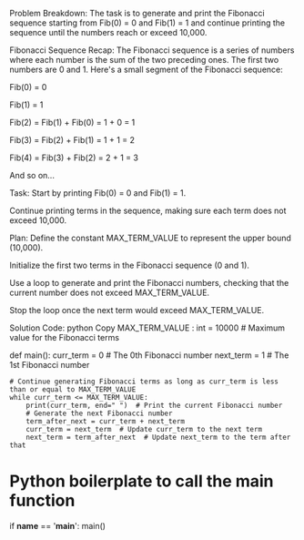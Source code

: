 Problem Breakdown:
The task is to generate and print the Fibonacci sequence starting from Fib(0) = 0 and Fib(1) = 1 and continue printing the sequence until the numbers reach or exceed 10,000.

Fibonacci Sequence Recap:
The Fibonacci sequence is a series of numbers where each number is the sum of the two preceding ones. The first two numbers are 0 and 1. Here's a small segment of the Fibonacci sequence:

Fib(0) = 0

Fib(1) = 1

Fib(2) = Fib(1) + Fib(0) = 1 + 0 = 1

Fib(3) = Fib(2) + Fib(1) = 1 + 1 = 2

Fib(4) = Fib(3) + Fib(2) = 2 + 1 = 3

And so on...

Task:
Start by printing Fib(0) = 0 and Fib(1) = 1.

Continue printing terms in the sequence, making sure each term does not exceed 10,000.

Plan:
Define the constant MAX_TERM_VALUE to represent the upper bound (10,000).

Initialize the first two terms in the Fibonacci sequence (0 and 1).

Use a loop to generate and print the Fibonacci numbers, checking that the current number does not exceed MAX_TERM_VALUE.

Stop the loop once the next term would exceed MAX_TERM_VALUE.

Solution Code:
python
Copy
MAX_TERM_VALUE : int = 10000  # Maximum value for the Fibonacci terms

def main():
    curr_term = 0  # The 0th Fibonacci number
    next_term = 1  # The 1st Fibonacci number
    
    # Continue generating Fibonacci terms as long as curr_term is less than or equal to MAX_TERM_VALUE
    while curr_term <= MAX_TERM_VALUE:
        print(curr_term, end=" ")  # Print the current Fibonacci number
        # Generate the next Fibonacci number
        term_after_next = curr_term + next_term
        curr_term = next_term  # Update curr_term to the next term
        next_term = term_after_next  # Update next_term to the term after that

# Python boilerplate to call the main function
if __name__ == '__main__':
    main()